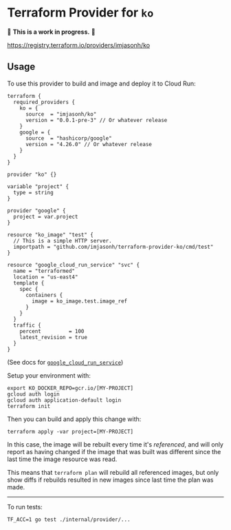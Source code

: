 # Terraform Provider for `ko`

🚨 **This is a work in progress.** 🚨

https://registry.terraform.io/providers/imjasonh/ko

## Usage

To use this provider to build and image and deploy it to Cloud Run:

```
terraform {
  required_providers {
    ko = {
      source  = "imjasonh/ko"
      version = "0.0.1-pre-3" // Or whatever release
    }
    google = {
      source  = "hashicorp/google"
      version = "4.26.0" // Or whatever release
    }
  }
}

provider "ko" {}

variable "project" {
  type = string
}

provider "google" {
  project = var.project
}

resource "ko_image" "test" {
  // This is a simple HTTP server.
  importpath = "github.com/imjasonh/terraform-provider-ko/cmd/test"
}

resource "google_cloud_run_service" "svc" {
  name = "terraformed"
  location = "us-east4"
  template {
    spec {
      containers {
        image = ko_image.test.image_ref
      }
    }
  }
  traffic {
    percent         = 100
    latest_revision = true
  }
}
```

(See docs for [`google_cloud_run_service`](https://registry.terraform.io/providers/hashicorp/google/latest/docs/resources/cloud_run_service))

Setup your environment with:

```
export KO_DOCKER_REPO=gcr.io/[MY-PROJECT]
gcloud auth login
gcloud auth application-default login
terraform init
```

Then you can build and apply this change with:

```
terraform apply -var project=[MY-PROJECT]
```

In this case, the image will be rebuilt every time it's _referenced_, and will only report as having changed if the image that was built was different since the last time the image resource was read.

This means that `terraform plan` will rebuild all referenced images, but only show diffs if rebuilds resulted in new images since last time the plan was made.

---

To run tests:

```
TF_ACC=1 go test ./internal/provider/...
```